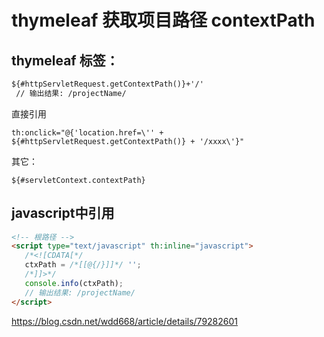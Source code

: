# thymeleaf 获取项目路径 contextPath

## thymeleaf 标签：

```html
${#httpServletRequest.getContextPath()}+'/'
 // 输出结果: /projectName/
```

直接引用 

```
th:onclick="@{'location.href=\'' + ${#httpServletRequest.getContextPath()} + '/xxxx\'}"
```

其它：

```
${#servletContext.contextPath} 
```

## javascript中引用

```html
<!-- 根路径 -->
<script type="text/javascript" th:inline="javascript">
   /*<![CDATA[*/
   ctxPath = /*[[@{/}]]*/ '';
   /*]]>*/
   console.info(ctxPath);
   // 输出结果: /projectName/
</script>
```





https://blog.csdn.net/wdd668/article/details/79282601